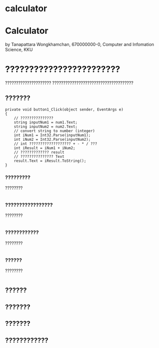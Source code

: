 # calculator
 # Calculator

by Tanapattara Wongkhamchan,
670000000-0,
Computer and Infomation Science, KKU

# ????????????????????????

????????????????????? ?????????????????????????????????????

## ???????

```
private void button1_Click(object sender, EventArgs e)
{
    // ???????????????
    string inputNum1 = num1.Text;
    string inputNum2 = num2.Text;
    // convert string to number (integer)
    int iNum1 = Int32.Parse(inputNum1);
    int iNum2 = Int32.Parse(inputNum2);
    // int ??????????????????? + - * / ???
    int iResult = iNum1 + iNum2;
    // ????????????? result
    // ??????????????? Text
    result.Text = iResult.ToString();
}
```

### ?????????

????????

```

```

### ?????????????????

????????

```

```

### ????????????

????????

```

```

### ??????

????????

```

```

## ??????

## ???????

## ???????

## ????????????

